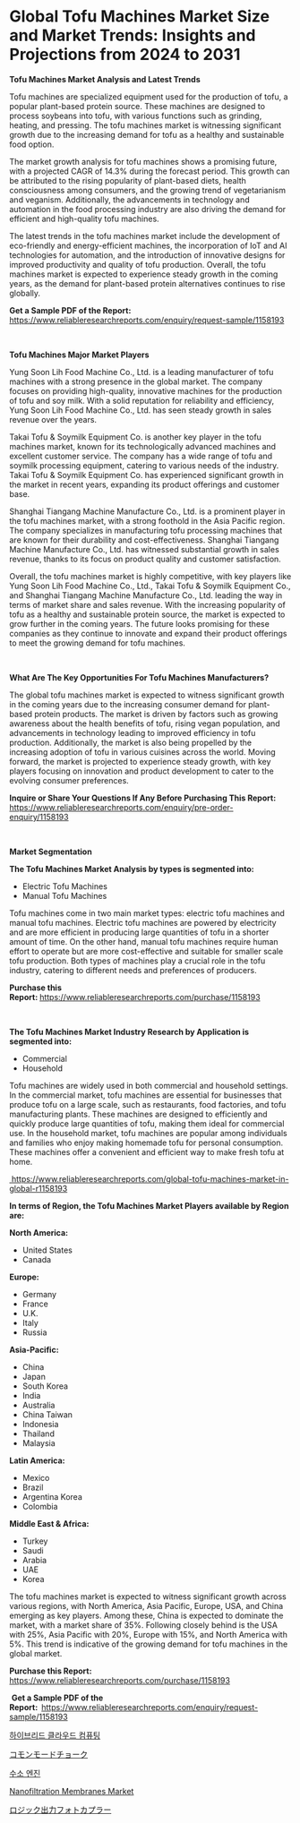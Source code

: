 <p><h1>Global Tofu Machines Market Size and Market Trends: Insights and Projections from 2024 to 2031</h1></p><p><strong>Tofu Machines Market Analysis and Latest Trends</strong></p>
<p><p>Tofu machines are specialized equipment used for the production of tofu, a popular plant-based protein source. These machines are designed to process soybeans into tofu, with various functions such as grinding, heating, and pressing. The tofu machines market is witnessing significant growth due to the increasing demand for tofu as a healthy and sustainable food option.</p><p>The market growth analysis for tofu machines shows a promising future, with a projected CAGR of 14.3% during the forecast period. This growth can be attributed to the rising popularity of plant-based diets, health consciousness among consumers, and the growing trend of vegetarianism and veganism. Additionally, the advancements in technology and automation in the food processing industry are also driving the demand for efficient and high-quality tofu machines.</p><p>The latest trends in the tofu machines market include the development of eco-friendly and energy-efficient machines, the incorporation of IoT and AI technologies for automation, and the introduction of innovative designs for improved productivity and quality of tofu production. Overall, the tofu machines market is expected to experience steady growth in the coming years, as the demand for plant-based protein alternatives continues to rise globally.</p></p>
<p><strong>Get a Sample PDF of the Report:&nbsp;</strong> <a href="https://www.reliableresearchreports.com/enquiry/request-sample/1158193">https://www.reliableresearchreports.com/enquiry/request-sample/1158193</a></p>
<p>&nbsp;</p>
<p><strong>Tofu Machines Major Market Players</strong></p>
<p><p>Yung Soon Lih Food Machine Co., Ltd. is a leading manufacturer of tofu machines with a strong presence in the global market. The company focuses on providing high-quality, innovative machines for the production of tofu and soy milk. With a solid reputation for reliability and efficiency, Yung Soon Lih Food Machine Co., Ltd. has seen steady growth in sales revenue over the years.</p><p>Takai Tofu & Soymilk Equipment Co. is another key player in the tofu machines market, known for its technologically advanced machines and excellent customer service. The company has a wide range of tofu and soymilk processing equipment, catering to various needs of the industry. Takai Tofu & Soymilk Equipment Co. has experienced significant growth in the market in recent years, expanding its product offerings and customer base.</p><p>Shanghai Tiangang Machine Manufacture Co., Ltd. is a prominent player in the tofu machines market, with a strong foothold in the Asia Pacific region. The company specializes in manufacturing tofu processing machines that are known for their durability and cost-effectiveness. Shanghai Tiangang Machine Manufacture Co., Ltd. has witnessed substantial growth in sales revenue, thanks to its focus on product quality and customer satisfaction.</p><p>Overall, the tofu machines market is highly competitive, with key players like Yung Soon Lih Food Machine Co., Ltd., Takai Tofu & Soymilk Equipment Co., and Shanghai Tiangang Machine Manufacture Co., Ltd. leading the way in terms of market share and sales revenue. With the increasing popularity of tofu as a healthy and sustainable protein source, the market is expected to grow further in the coming years. The future looks promising for these companies as they continue to innovate and expand their product offerings to meet the growing demand for tofu machines.</p></p>
<p>&nbsp;</p>
<p><strong>What Are The Key Opportunities For Tofu Machines Manufacturers?</strong></p>
<p><p>The global tofu machines market is expected to witness significant growth in the coming years due to the increasing consumer demand for plant-based protein products. The market is driven by factors such as growing awareness about the health benefits of tofu, rising vegan population, and advancements in technology leading to improved efficiency in tofu production. Additionally, the market is also being propelled by the increasing adoption of tofu in various cuisines across the world. Moving forward, the market is projected to experience steady growth, with key players focusing on innovation and product development to cater to the evolving consumer preferences.</p></p>
<p><strong>Inquire or Share Your Questions If Any Before Purchasing This Report:</strong> <a href="https://www.reliableresearchreports.com/enquiry/pre-order-enquiry/1158193">https://www.reliableresearchreports.com/enquiry/pre-order-enquiry/1158193</a></p>
<p>&nbsp;</p>
<p><strong>Market Segmentation</strong></p>
<p><strong>The Tofu Machines Market Analysis by types is segmented into:</strong></p>
<p><ul><li>Electric Tofu Machines</li><li>Manual Tofu Machines</li></ul></p>
<p><p>Tofu machines come in two main market types: electric tofu machines and manual tofu machines. Electric tofu machines are powered by electricity and are more efficient in producing large quantities of tofu in a shorter amount of time. On the other hand, manual tofu machines require human effort to operate but are more cost-effective and suitable for smaller scale tofu production. Both types of machines play a crucial role in the tofu industry, catering to different needs and preferences of producers.</p></p>
<p><strong>Purchase this Report:&nbsp;</strong><a href="https://www.reliableresearchreports.com/purchase/1158193">https://www.reliableresearchreports.com/purchase/1158193</a></p>
<p>&nbsp;</p>
<p><strong>The Tofu Machines Market Industry Research by Application is segmented into:</strong></p>
<p><ul><li>Commercial</li><li>Household</li></ul></p>
<p><p>Tofu machines are widely used in both commercial and household settings. In the commercial market, tofu machines are essential for businesses that produce tofu on a large scale, such as restaurants, food factories, and tofu manufacturing plants. These machines are designed to efficiently and quickly produce large quantities of tofu, making them ideal for commercial use. In the household market, tofu machines are popular among individuals and families who enjoy making homemade tofu for personal consumption. These machines offer a convenient and efficient way to make fresh tofu at home.</p></p>
<p><a href="https://www.reliableresearchreports.com/global-tofu-machines-market-in-global-r1158193">&nbsp;https://www.reliableresearchreports.com/global-tofu-machines-market-in-global-r1158193</a></p>
<p><strong>In terms of Region, the Tofu Machines Market Players available by Region are:</strong></p>
<p>
    <p> <strong> North America: </strong>
        <ul>
            <li>United States</li>
            <li>Canada</li>
        </ul>
        </p> 
    <p> <strong> Europe: </strong>
        <ul>
            <li>Germany</li>
            <li>France</li>
            <li>U.K.</li>
            <li>Italy</li>
            <li>Russia</li>
        </ul>
        </p> 
    <p> <strong> Asia-Pacific: </strong>
        <ul>
            <li>China</li>
            <li>Japan</li>
            <li>South Korea</li>
            <li>India</li>
            <li>Australia</li>
            <li>China Taiwan</li>
            <li>Indonesia</li>
            <li>Thailand</li>
            <li>Malaysia</li>
        </ul>
        </p> 
    <p> <strong> Latin America: </strong>
        <ul>
            <li>Mexico</li>
            <li>Brazil</li>
            <li>Argentina Korea</li>
            <li>Colombia</li>
        </ul>
        </p> 
    <p> <strong> Middle East & Africa: </strong>
        <ul>
            <li>Turkey</li>
            <li>Saudi</li>
            <li>Arabia</li>
            <li>UAE</li>
            <li>Korea</li>
        </ul>
    </p>
    </p>
<p><p>The tofu machines market is expected to witness significant growth across various regions, with North America, Asia Pacific, Europe, USA, and China emerging as key players. Among these, China is expected to dominate the market, with a market share of 35%. Following closely behind is the USA with 25%, Asia Pacific with 20%, Europe with 15%, and North America with 5%. This trend is indicative of the growing demand for tofu machines in the global market.</p></p>
<p><strong>Purchase this Report: </strong><a href="https://www.reliableresearchreports.com/purchase/1158193">https://www.reliableresearchreports.com/purchase/1158193</a></p>
<p>&nbsp;<strong>Get a Sample PDF of the Report:&nbsp;&nbsp;</strong><a href="https://www.reliableresearchreports.com/enquiry/request-sample/1158193">https://www.reliableresearchreports.com/enquiry/request-sample/1158193</a></p>
<p><strong></strong></p>
<p><p><a href="https://medium.com/@witoldadamczyk1904/%ED%95%98%EC%9D%B4%EB%B8%8C%EB%A6%AC%EB%93%9C-%ED%81%B4%EB%9D%BC%EC%9A%B0%EB%93%9C-%EC%BB%B4%ED%93%A8%ED%8C%85-%EC%8B%9C%EC%9E%A5-%EA%B7%9C%EB%AA%A8-cagr-%ED%8A%B8%EB%A0%8C%EB%93%9C-2024-2030%EB%85%84-3e0d17d3c16d">하이브리드 클라우드 컴퓨팅</a></p><p><a href="https://github.com/ddwcuskozol07187/Market-Research-Report-List-1/blob/main/464151421511.md">コモンモードチョーク</a></p><p><a href="https://medium.com/@pyscho67867/%EC%88%98%EC%86%8C-%EC%97%94%EC%A7%84-%EC%8B%9C%EC%9E%A5-%EB%B3%B4%EA%B3%A0%EC%84%9C%EB%8A%94-%EC%9D%B4-%EC%8B%9C%EC%9E%A5%EC%9D%98-%EC%B5%9C%EC%8B%A0-%ED%8A%B8%EB%A0%8C%EB%93%9C%EC%99%80-%EC%84%B1%EC%9E%A5-%EA%B8%B0%ED%9A%8C%EB%A5%BC-%EB%B3%B4%EC%97%AC%EC%A4%8D%EB%8B%88%EB%8B%A4-c8d86c5301a6">수소 엔진</a></p><p><a href="https://issuu.com/reportprime-2/docs/nanofiltration-membranes-market-size-2030.pptx">Nanofiltration Membranes Market</a></p><p><a href="https://github.com/xtkhtofdt934839/Market-Research-Report-List-1/blob/main/207437921510.md">ロジック出力フォトカプラー</a></p></p>